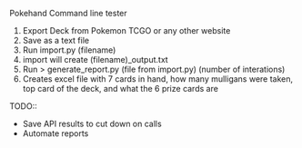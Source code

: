 Pokehand Command line tester

1. Export Deck from Pokemon TCGO or any other website
2. Save as a text file
3. Run import.py (filename)
4. import will create (filename)_output.txt
5. Run > generate_report.py (file from import.py) (number of interations)
6. Creates excel file with 7 cards in hand, how many mulligans were taken, top card of the deck, and what the 6 prize cards are


   
TODO::
- Save API results to cut down on calls
- Automate reports